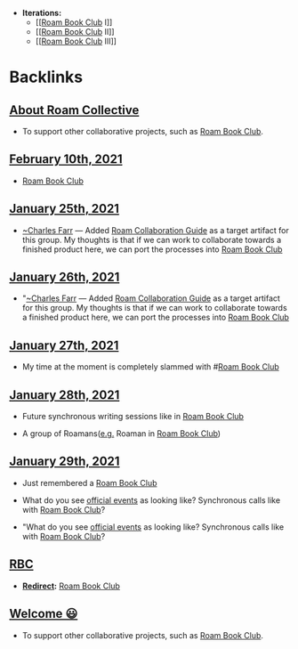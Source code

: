 - **Iterations:**
    - [[[Roam Book Club](<[[Roam Book Club.md>) I]]
    - [[[Roam Book Club](<[[Roam Book Club.md>) II]]
    - [[[Roam Book Club](<[[Roam Book Club.md>) III]]

# Backlinks
## [About Roam Collective](<About Roam Collective.md>)
- To support other collaborative projects, such as [Roam Book Club](<Roam Book Club.md>).

## [February 10th, 2021](<February 10th, 2021.md>)
- [Roam Book Club](<Roam Book Club.md>)

## [January 25th, 2021](<January 25th, 2021.md>)
- [~](<~.md>)[Charles Farr](<Charles Farr.md>) — Added [Roam Collaboration Guide](<Roam Collaboration Guide.md>) as a target artifact for this group. My thoughts is that if we can work to collaborate towards a finished product here, we can port the processes into [Roam Book Club](<Roam Book Club.md>)

## [January 26th, 2021](<January 26th, 2021.md>)
- "[~](<~.md>)[Charles Farr](<Charles Farr.md>) — Added [Roam Collaboration Guide](<Roam Collaboration Guide.md>) as a target artifact for this group. My thoughts is that if we can work to collaborate towards a finished product here, we can port the processes into [Roam Book Club](<Roam Book Club.md>)

## [January 27th, 2021](<January 27th, 2021.md>)
- My time at the moment is completely slammed with #[Roam Book Club](<Roam Book Club.md>)

## [January 28th, 2021](<January 28th, 2021.md>)
- Future synchronous writing sessions like in [Roam Book Club](<Roam Book Club.md>)

- A group of Roamans([e.g.](<e.g..md>) Roaman in [Roam Book Club](<Roam Book Club.md>))

## [January 29th, 2021](<January 29th, 2021.md>)
- Just remembered a [Roam Book Club](<Roam Book Club.md>)

- What do you see [official events](((yuqfEynX8))) as looking like? Synchronous calls like with [Roam Book Club](<Roam Book Club.md>)?

- "What do you see [official events](((yuqfEynX8))) as looking like? Synchronous calls like with [Roam Book Club](<Roam Book Club.md>)?

## [RBC](<RBC.md>)
- **[Redirect](<Redirect.md>):** [Roam Book Club](<Roam Book Club.md>)

## [Welcome 😃](<Welcome 😃.md>)
- To support other collaborative projects, such as [Roam Book Club](<Roam Book Club.md>).

